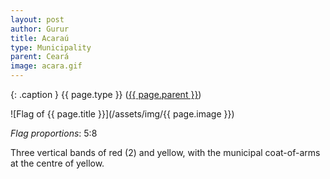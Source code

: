 ```yaml
---
layout: post
author: Gurur
title: Acaraú
type: Municipality
parent: Ceará
image: acara.gif
---
```

{: .caption }
{{ page.type }} ([{{ page.parent }}](/2019/04/02/ceara.html))

![Flag of {{ page.title }}](/assets/img/{{ page.image }})

*Flag proportions*: 5:8

Three vertical bands of red (2) and yellow, with the municipal coat-of-arms at the centre of yellow.